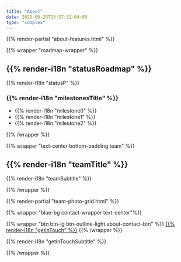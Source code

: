 ```yaml
---
title: "About"
date: 2023-06-25T23:57:32-04:00
type: "complex"
---
```


{{% render-partial "about-features.html" %}}

{{% wrapper "roadmap-wrapper" %}}

## {{% render-i18n "statusRoadmap" %}}

{{% render-i18n "statusP" %}}

### {{% render-i18n "milestonesTitle" %}}
- {{% render-i18n "milestone0" %}}
- {{% render-i18n "milestone1" %}}
- {{% render-i18n "milestone2" %}}

{{% /wrapper %}}

<div class="gradient-one"></div>

{{% wrapper "text-center bottom-padding team" %}}

## {{% render-i18n "teamTitle" %}}

{{% render-i18n "teamSubtitle" %}}

{{% /wrapper %}}

{{% render-partial "team-photo-grid.html" %}}

<div class="gradient-two"></div>

{{% wrapper "blue-bg contact-wrapper text-center"%}}

{{% wrapper "btn btn-lg btn-outline-light about-contact-btn" %}}
[{{% render-i18n "getInTouch" %}}](../community)
{{% /wrapper %}}

{{% render-i18n "getInTouchSubtitle" %}}

{{% /wrapper %}}

<div class="grad-white-blue"></div>

</div>
